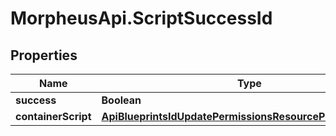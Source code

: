 # MorpheusApi.ScriptSuccessId

## Properties

Name | Type | Description | Notes
------------ | ------------- | ------------- | -------------
**success** | **Boolean** |  | [optional] 
**containerScript** | [**ApiBlueprintsIdUpdatePermissionsResourcePermissionSites**](ApiBlueprintsIdUpdatePermissionsResourcePermissionSites.md) |  | [optional] 


